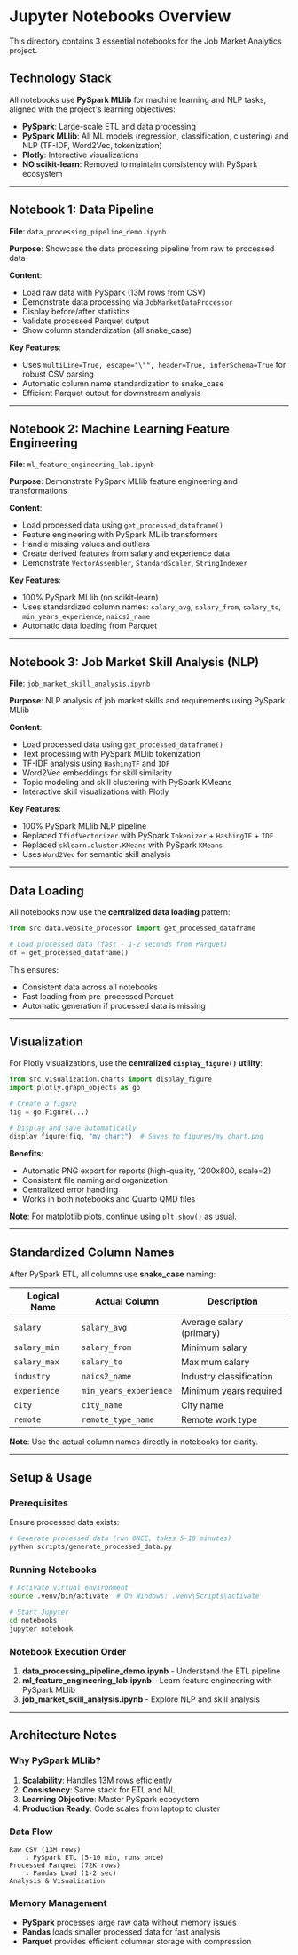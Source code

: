 # Jupyter Notebooks Overview

This directory contains 3 essential notebooks for the Job Market Analytics project.

## Technology Stack

All notebooks use **PySpark MLlib** for machine learning and NLP tasks, aligned with the project's learning objectives:

- **PySpark**: Large-scale ETL and data processing
- **PySpark MLlib**: All ML models (regression, classification, clustering) and NLP (TF-IDF, Word2Vec, tokenization)
- **Plotly**: Interactive visualizations
- **NO scikit-learn**: Removed to maintain consistency with PySpark ecosystem

---

## Notebook 1: Data Pipeline

**File**: `data_processing_pipeline_demo.ipynb`

**Purpose**: Showcase the data processing pipeline from raw to processed data

**Content**:

- Load raw data with PySpark (13M rows from CSV)
- Demonstrate data processing via `JobMarketDataProcessor`
- Display before/after statistics
- Validate processed Parquet output
- Show column standardization (all snake_case)

**Key Features**:

- Uses `multiLine=True, escape="\"", header=True, inferSchema=True` for robust CSV parsing
- Automatic column name standardization to snake_case
- Efficient Parquet output for downstream analysis

---

## Notebook 2: Machine Learning Feature Engineering

**File**: `ml_feature_engineering_lab.ipynb`

**Purpose**: Demonstrate PySpark MLlib feature engineering and transformations

**Content**:

- Load processed data using `get_processed_dataframe()`
- Feature engineering with PySpark MLlib transformers
- Handle missing values and outliers
- Create derived features from salary and experience data
- Demonstrate `VectorAssembler`, `StandardScaler`, `StringIndexer`

**Key Features**:

- 100% PySpark MLlib (no scikit-learn)
- Uses standardized column names: `salary_avg`, `salary_from`, `salary_to`, `min_years_experience`, `naics2_name`
- Automatic data loading from Parquet

---

## Notebook 3: Job Market Skill Analysis (NLP)

**File**: `job_market_skill_analysis.ipynb`

**Purpose**: NLP analysis of job market skills and requirements using PySpark MLlib

**Content**:

- Load processed data using `get_processed_dataframe()`
- Text processing with PySpark MLlib tokenization
- TF-IDF analysis using `HashingTF` and `IDF`
- Word2Vec embeddings for skill similarity
- Topic modeling and skill clustering with PySpark KMeans
- Interactive skill visualizations with Plotly

**Key Features**:

- 100% PySpark MLlib NLP pipeline
- Replaced `TfidfVectorizer` with PySpark `Tokenizer` + `HashingTF` + `IDF`
- Replaced `sklearn.cluster.KMeans` with PySpark `KMeans`
- Uses `Word2Vec` for semantic skill analysis

---

## Data Loading

All notebooks now use the **centralized data loading** pattern:

```python
from src.data.website_processor import get_processed_dataframe

# Load processed data (fast - 1-2 seconds from Parquet)
df = get_processed_dataframe()
```

This ensures:

- Consistent data across all notebooks
- Fast loading from pre-processed Parquet
- Automatic generation if processed data is missing

---

## Visualization

For Plotly visualizations, use the **centralized `display_figure()` utility**:

```python
from src.visualization.charts import display_figure
import plotly.graph_objects as go

# Create a figure
fig = go.Figure(...)

# Display and save automatically
display_figure(fig, "my_chart")  # Saves to figures/my_chart.png
```

**Benefits**:

- Automatic PNG export for reports (high-quality, 1200x800, scale=2)
- Consistent file naming and organization
- Centralized error handling
- Works in both notebooks and Quarto QMD files

**Note**: For matplotlib plots, continue using `plt.show()` as usual.

---

## Standardized Column Names

After PySpark ETL, all columns use **snake_case** naming:

| Logical Name | Actual Column | Description |
|--------------|--------------|-------------|
| `salary` | `salary_avg` | Average salary (primary) |
| `salary_min` | `salary_from` | Minimum salary |
| `salary_max` | `salary_to` | Maximum salary |
| `industry` | `naics2_name` | Industry classification |
| `experience` | `min_years_experience` | Minimum years required |
| `city` | `city_name` | City name |
| `remote` | `remote_type_name` | Remote work type |

**Note**: Use the actual column names directly in notebooks for clarity.

---

## Setup & Usage

### Prerequisites

Ensure processed data exists:

```bash
# Generate processed data (run ONCE, takes 5-10 minutes)
python scripts/generate_processed_data.py
```

### Running Notebooks

```bash
# Activate virtual environment
source .venv/bin/activate  # On Windows: .venv\Scripts\activate

# Start Jupyter
cd notebooks
jupyter notebook
```

### Notebook Execution Order

1. **data_processing_pipeline_demo.ipynb** - Understand the ETL pipeline
2. **ml_feature_engineering_lab.ipynb** - Learn feature engineering with PySpark MLlib
3. **job_market_skill_analysis.ipynb** - Explore NLP and skill analysis

---

## Architecture Notes

### Why PySpark MLlib?

1. **Scalability**: Handles 13M rows efficiently
2. **Consistency**: Same stack for ETL and ML
3. **Learning Objective**: Master PySpark ecosystem
4. **Production Ready**: Code scales from laptop to cluster

### Data Flow

```
Raw CSV (13M rows)
    ↓ PySpark ETL (5-10 min, runs once)
Processed Parquet (72K rows)
    ↓ Pandas Load (1-2 sec)
Analysis & Visualization
```

### Memory Management

- **PySpark** processes large raw data without memory issues
- **Pandas** loads smaller processed data for fast analysis
- **Parquet** provides efficient columnar storage with compression
